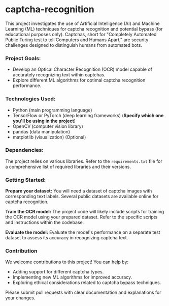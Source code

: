 # captcha-recognition
This project investigates the use of Artificial Intelligence (AI) and Machine Learning (ML) techniques for captcha recognition and potential bypass (for educational purposes only). Captchas, short for "Completely Automated Public Turing test to tell Computers and Humans Apart," are security challenges designed to distinguish humans from automated bots.

### Project Goals:
* Develop an Optical Character Recognition (OCR) model capable of accurately recognizing text within captchas.
* Explore different ML algorithms for optimal captcha recognition performance.

### Technologies Used:
* Python (main programming language)
* TensorFlow or PyTorch (deep learning frameworks) (**Specify which one you'll be using in the project**)
* OpenCV (computer vision library)
* pandas (data manipulation)
* matplotlib (visualization) (Optional)

### Dependencies:
The project relies on various libraries. Refer to the `requirements.txt` file for a comprehensive list of required libraries and their versions. 

### Getting Started:
**Prepare your dataset:**
You will need a dataset of captcha images with corresponding text labels. Several public datasets are available online for captcha recognition.

**Train the OCR model:**
The project code will likely include scripts for training the OCR model using your prepared dataset. Refer to the specific scripts and instructions within the codebase.

**Evaluate the model:**
Evaluate the model's performance on a separate test dataset to assess its accuracy in recognizing captcha text.

### Contribution
We welcome contributions to this project! You can help by:

* Adding support for different captcha types.
* Implementing new ML algorithms for improved accuracy.
* Exploring ethical considerations related to captcha bypass techniques.

Please submit pull requests with clear documentation and explanations for your changes.

